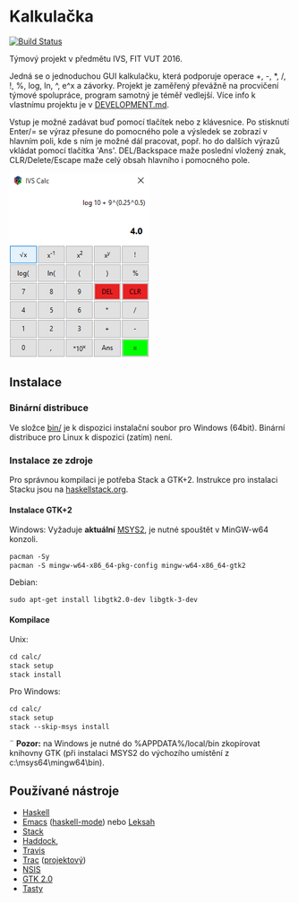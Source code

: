 # Kalkulačka
[![Build Status](https://travis-ci.org/fit-ivs/calc.svg?branch=master)](https://travis-ci.org/fit-ivs/calc)

Týmový projekt v předmětu IVS, FIT VUT 2016.

Jedná se o jednoduchou GUI kalkulačku, která podporuje operace +, -, *, /, !, %, log, ln, ^, e^x a závorky. Projekt je zaměřený převážně na procvičení týmové spolupráce, program samotný je téměř vedlejší. Více info k vlastnímu projektu je v [DEVELOPMENT.md](DEVELOPMENT.md).

Vstup je možné zadávat buď pomocí tlačítek nebo z klávesnice. Po stisknutí Enter/= se výraz přesune do pomocného pole a výsledek se zobrazí v hlavním poli, kde s ním je možné dál pracovat, popř. ho do dalších výrazů vkládat pomocí tlačítka 'Ans'. DEL/Backspace maže poslední vložený znak, CLR/Delete/Escape maže celý obsah hlavního i pomocného pole.

![screenshot](https://raw.githubusercontent.com/fit-ivs/calc/master/doc/screenshot.png "Screenshot")

## Instalace
### Binární distribuce
Ve složce [bin/](https://github.com/fit-ivs/calc/tree/master/bin) je k dispozici instalační soubor pro Windows (64bit). Binární distribuce pro Linux k dispozici (zatím) není.

### Instalace ze zdroje
Pro správnou kompilaci je potřeba Stack a GTK+2. Instrukce pro instalaci Stacku jsou na [haskellstack.org](http://docs.haskellstack.org/en/stable/install_and_upgrade/). 

#### Instalace GTK+2
Windows:
Vyžaduje **aktuální** [MSYS2](http://msys2.github.io), je nutné spouštět v MinGW-w64 konzoli.
```
pacman -Sy
pacman -S mingw-w64-x86_64-pkg-config mingw-w64-x86_64-gtk2
```

Debian:
```
sudo apt-get install libgtk2.0-dev libgtk-3-dev
```

#### Kompilace
Unix:
```
cd calc/
stack setup
stack install
```

Pro Windows:
```
cd calc/
stack setup
stack --skip-msys install
```
¨
**Pozor:** na Windows je nutné do %APPDATA%/local/bin zkopírovat knihovny GTK (při instalaci MSYS2 do výchozího umístění z c:\msys64\mingw64\bin\).

## Používané nástroje
- [Haskell](https://www.haskell.org/)
- [Emacs](https://www.gnu.org/software/emacs/) ([haskell-mode](https://github.com/serras/emacs-haskell-tutorial/blob/master/tutorial.md)) nebo [Leksah](http://leksah.org/)
- [Stack](http://docs.haskellstack.org/en/stable/README/)
- [Haddock](https://wiki.haskell.org/Haddock),
- [Travis](https://travis-ci.org)
- [Trac](https://trac.edgewall.org/) ([projektový](https://trac.zarybnicky.com))
- [NSIS](http://nsis.sourceforge.net/)
- [GTK 2.0](www.gtk.org)
- [Tasty](http://documentup.com/feuerbach/tasty)
